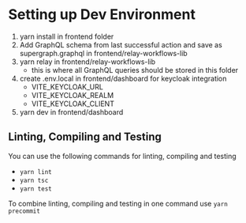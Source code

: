 # Setting up Dev Environment

1. yarn install in frontend folder
2. Add GraphQL schema from last successful action and save as supergraph.graphql
in frontend/relay-workflows-lib
3. yarn relay in frontend/relay-workflows-lib
    - this is where all GraphQL queries should be stored in this folder
4. create .env.local in frontend/dashboard for keycloak integration
    - VITE_KEYCLOAK_URL
    - VITE_KEYCLOAK_REALM
    - VITE_KEYCLOAK_CLIENT
5. yarn dev in frontend/dashboard

## Linting, Compiling and Testing

You can use the following commands for linting, compiling and testing

- `yarn lint`
- `yarn tsc`
- `yarn test`

To combine linting, compiling and testing in one command use `yarn precommit`
